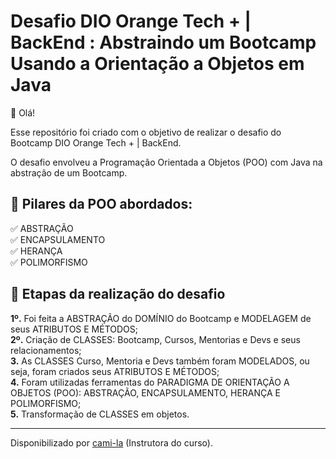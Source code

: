 <h1> Desafio DIO Orange Tech + | BackEnd : Abstraindo um Bootcamp Usando a Orientação a Objetos em Java</h1>

<p> 👋 Olá!<br>

Esse repositório foi criado com o objetivo de realizar o desafio do Bootcamp DIO Orange Tech + | BackEnd.<br> 

O desafio envolveu a Programação Orientada a Objetos (POO) com Java na abstração de um Bootcamp.</p>


<h2>🛑 Pilares da POO abordados:</h2>

<p>
✅ ABSTRAÇÃO<br>
✅ ENCAPSULAMENTO<br>
✅ HERANÇA<br>
✅ POLIMORFISMO<br>
</p>


<h2>🛑 Etapas da realização do desafio </h2>

<p>
<strong>	1º.</strong> Foi feita a ABSTRAÇÃO do DOMÍNIO do Bootcamp e MODELAGEM de seus ATRIBUTOS E MÉTODOS; <br>
<strong>	2º.</strong> Criação de CLASSES: Bootcamp, Cursos, Mentorias e Devs e seus relacionamentos; <br>
<strong>	3.</strong> As CLASSES Curso, Mentoria e Devs também foram MODELADOS, ou seja, foram criados seus ATRIBUTOS E MÉTODOS; <br> 
<strong>	4.</strong> Foram utilizadas ferramentas do PARADIGMA DE ORIENTAÇÃO A OBJETOS (POO): ABSTRAÇÃO, ENCAPSULAMENTO, HERANÇA E POLIMORFISMO; <br>
<strong>	5.</strong> Transformação de CLASSES em objetos.<br>
</p>

------------

Disponibilizado por [cami-la](https://www.linkedin.com/in/cami-la/ "cami-la") (Instrutora do curso).
